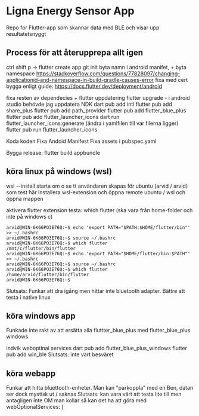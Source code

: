 # Ligna Energy Sensor App

Repo for Flutter-app som skannar data med BLE och visar upp resultatetsnyggt

## Process för att återupprepa allt igen

ctrl shift p -> flutter create app
git init
byta namn i android manifet, + byta namespace https://stackoverflow.com/questions/77828097/changing-applicationid-and-namespace-in-build-gradle-causes-error
fixa med cert bygga enligt guide: https://docs.flutter.dev/deployment/android

fixa resten av dependecies + flutter uppdatering
    flutter upgrade - i android studio behövde jag uppdatera NDK
    dart pub add intl
    flutter pub add share_plus
    flutter pub add path_provider
    flutter pub add flutter_blue_plus
    flutter pub add flutter_launcher_icons
    dart run flutter_launcher_icons:generate (ändra i yamlfilen till var filerna ligger)
    flutter pub run flutter_launcher_icons

Koda koden
Fixa Andoid Manifest
Fixa assets i pubspec.yaml

Bygga release: flutter build appbundle

## köra linux på windows (wsl)
wsl --install
starta om o se tt användaren skapas för ubuntu (arvid / arvid) som test här
installera wsl-extension och öppna remote ubuntu / wsl och öppna mappen

aktivera flutter extension
testa: which flutter (ska vara från home-folder och inte på windows c)

````
arvid@WIN-6K66PO3E76Q:~$ echo 'export PATH="$PATH:$HOME/flutter/bin"' >> ~/.bashrc
arvid@WIN-6K66PO3E76Q:~$ source ~/.bashrc
arvid@WIN-6K66PO3E76Q:~$ which flutter
/mnt/c/flutter/bin/flutter
arvid@WIN-6K66PO3E76Q:~$ echo 'export PATH="$HOME/flutter/bin:$PATH"' >> ~/.bashrc
arvid@WIN-6K66PO3E76Q:~$ source ~/.bashrc
arvid@WIN-6K66PO3E76Q:~$ which flutter
/home/arvid/flutter/bin/flutter
arvid@WIN-6K66PO3E76Q:~$ 
````
Slutsats: Funkar att dra igång men hittar inte bluetooth adapter. Bättre att testa i native linux

## köra windows app
Funkade inte rakt av att ersätta alla fluttter_blue_plus med flutter_blue_plus windows

indvik weboptinal services
dart pub add flutter_blue_plus_windows
flutter pub add win_ble
Slutsats: inte värt besväret

## köra webapp
Funkar att hitta bluettooth-enheter.
Man kan "parkoppla" med en Ben, datan ser dock mystisk ut / saknas
Slutsats: kan vara värt att testa lite till men antagligen inte
OM man kollar så kan det ha att göra med         webOptionalServices: [

